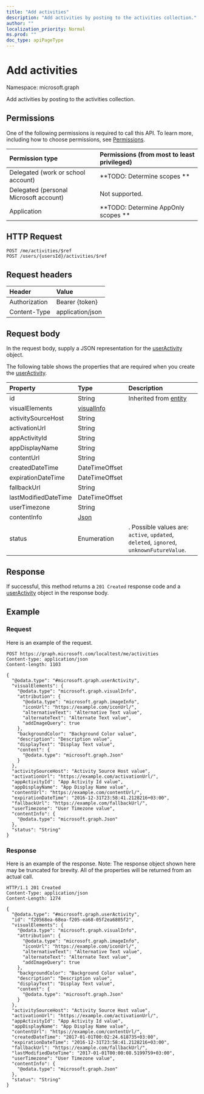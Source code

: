 ```yaml
---
title: "Add activities"
description: "Add activities by posting to the activities collection."
author: ""
localization_priority: Normal
ms.prod: ""
doc_type: apiPageType
---
```


# Add activities

Namespace: microsoft.graph

Add activities by posting to the activities collection.

## Permissions
One of the following permissions is required to call this API. To learn more, including how to choose permissions, see [Permissions](/concepts/permissions-reference.md).

|Permission type|Permissions (from most to least privileged)|
|:---|:---|
|Delegated (work or school account)|**TODO: Determine scopes **|
|Delegated (personal Microsoft account)|Not supported.|
|Application|**TODO: Determine AppOnly scopes **|

## HTTP Request
<!-- {
  "blockType": "ignored"
}
-->
``` http
POST /me/activities/$ref
POST /users/{usersId}/activities/$ref
```

## Request headers
|Header|Value|
|:---|:---|
|Authorization|Bearer {token}|
|Content-Type|application/json|

## Request body
In the request body, supply a JSON representation for the [userActivity](../resources/useractivity.md) object.

The following table shows the properties that are required when you create the [userActivity](../resources/useractivity.md).

|Property|Type|Description|
|:---|:---|:---|
|id|String| Inherited from [entity](../resources/entity.md)|
|visualElements|[visualInfo](../resources/visualinfo.md)||
|activitySourceHost|String||
|activationUrl|String||
|appActivityId|String||
|appDisplayName|String||
|contentUrl|String||
|createdDateTime|DateTimeOffset||
|expirationDateTime|DateTimeOffset||
|fallbackUrl|String||
|lastModifiedDateTime|DateTimeOffset||
|userTimezone|String||
|contentInfo|[Json](../resources/json.md)||
|status|Enumeration|. Possible values are: `active`, `updated`, `deleted`, `ignored`, `unknownFutureValue`.|



## Response
If successful, this method returns a `201 Created` response code and a [userActivity](../resources/useractivity.md) object in the response body.

## Example

### Request
Here is an example of the request.
<!-- {
  "blockType": "request",
  "name": "create_useractivity_from_"
}
-->
``` http
POST https://graph.microsoft.com/localtest/me/activities
Content-type: application/json
Content-length: 1103

{
  "@odata.type": "#microsoft.graph.userActivity",
  "visualElements": {
    "@odata.type": "microsoft.graph.visualInfo",
    "attribution": {
      "@odata.type": "microsoft.graph.imageInfo",
      "iconUrl": "https://example.com/iconUrl/",
      "alternativeText": "Alternative Text value",
      "alternateText": "Alternate Text value",
      "addImageQuery": true
    },
    "backgroundColor": "Background Color value",
    "description": "Description value",
    "displayText": "Display Text value",
    "content": {
      "@odata.type": "microsoft.graph.Json"
    }
  },
  "activitySourceHost": "Activity Source Host value",
  "activationUrl": "https://example.com/activationUrl/",
  "appActivityId": "App Activity Id value",
  "appDisplayName": "App Display Name value",
  "contentUrl": "https://example.com/contentUrl/",
  "expirationDateTime": "2016-12-31T23:58:41.2128216+03:00",
  "fallbackUrl": "https://example.com/fallbackUrl/",
  "userTimezone": "User Timezone value",
  "contentInfo": {
    "@odata.type": "microsoft.graph.Json"
  },
  "status": "String"
}
```

### Response
Here is an example of the response. Note: The response object shown here may be truncated for brevity. All of the properties will be returned from an actual call.
<!-- {
  "blockType": "response",
  "truncated": true,
  "@odata.type": "microsoft.graph.useractivity"
}
-->
``` http
HTTP/1.1 201 Created
Content-Type: application/json
Content-Length: 1274

{
  "@odata.type": "#microsoft.graph.userActivity",
  "id": "f20568ea-68ea-f205-ea68-05f2ea6805f2",
  "visualElements": {
    "@odata.type": "microsoft.graph.visualInfo",
    "attribution": {
      "@odata.type": "microsoft.graph.imageInfo",
      "iconUrl": "https://example.com/iconUrl/",
      "alternativeText": "Alternative Text value",
      "alternateText": "Alternate Text value",
      "addImageQuery": true
    },
    "backgroundColor": "Background Color value",
    "description": "Description value",
    "displayText": "Display Text value",
    "content": {
      "@odata.type": "microsoft.graph.Json"
    }
  },
  "activitySourceHost": "Activity Source Host value",
  "activationUrl": "https://example.com/activationUrl/",
  "appActivityId": "App Activity Id value",
  "appDisplayName": "App Display Name value",
  "contentUrl": "https://example.com/contentUrl/",
  "createdDateTime": "2017-01-01T00:02:24.618735+03:00",
  "expirationDateTime": "2016-12-31T23:58:41.2128216+03:00",
  "fallbackUrl": "https://example.com/fallbackUrl/",
  "lastModifiedDateTime": "2017-01-01T00:00:08.5199759+03:00",
  "userTimezone": "User Timezone value",
  "contentInfo": {
    "@odata.type": "microsoft.graph.Json"
  },
  "status": "String"
}
```

